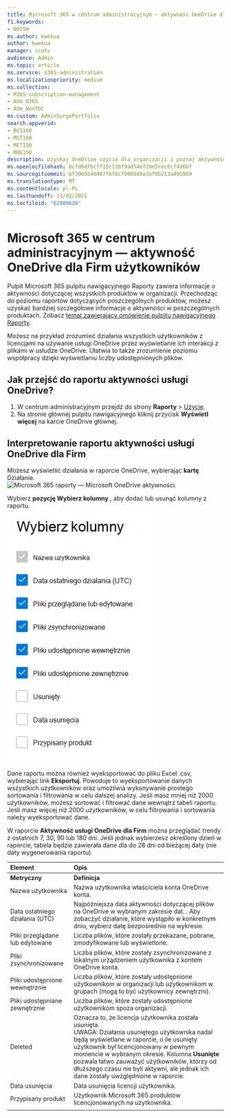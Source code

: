 ```yaml
---
title: Microsoft 365 w centrum administracyjnym — aktywność OneDrive dla Firm użytkowników
f1.keywords:
- NOCSH
ms.author: kwekua
author: kwekua
manager: scotv
audience: Admin
ms.topic: article
ms.service: o365-administration
ms.localizationpriority: medium
ms.collection:
- M365-subscription-management
- Adm_O365
- Adm_NonTOC
ms.custom: AdminSurgePortfolio
search.appverid:
- BCS160
- MST160
- MET150
- MOE150
description: Uzyskaj OneDrive użycia dla organizacji i poznaj aktywność każdego użytkownika OneDrive, liczbę udostępnionych plików i użycie magazynu.
ms.openlocfilehash: 8cfd6dfbcff15c118f9ad54ef29e5cec6cf4d6bf
ms.sourcegitcommit: bf3965b46487f6f8cf900dd9a3af8b213a405989
ms.translationtype: MT
ms.contentlocale: pl-PL
ms.lasthandoff: 11/02/2021
ms.locfileid: "62989638"
---
```

# <a name="microsoft-365-reports-in-the-admin-center---onedrive-for-business-activity"></a>Microsoft 365 w centrum administracyjnym — aktywność OneDrive dla Firm użytkowników

Pulpit Microsoft 365 pulpitu nawigacyjnego Raporty zawiera informacje o aktywności dotyczącej wszystkich produktów w organizacji. Przechodząc do poziomu raportów dotyczących poszczególnych produktów, możesz uzyskać bardziej szczegółowe informacje o aktywności w poszczególnych produktach. Zobacz [temat zawierający omówienie pulpitu nawigacyjnego Raporty](activity-reports.md).
  
Możesz na przykład zrozumieć działania wszystkich użytkowników z licencjami na używanie usługi OneDrive przez wyświetlanie ich interakcji z plikami w usłudze OneDrive. Ułatwia to także zrozumienie poziomu współpracy dzięki wyświetlaniu liczby udostępnionych plików.

## <a name="how-do-i-get-to-the-onedrive-activity-report"></a>Jak przejść do raportu aktywności usługi OneDrive?

1. W centrum administracyjnym przejdź do strony **Raporty** \> <a href="https://go.microsoft.com/fwlink/p/?linkid=2074756" target="_blank">Użycie</a>. 
2. Na stronie głównej pulpitu nawigacyjnego kliknij przycisk **Wyświetl więcej** na karcie OneDrive głównej.
  
## <a name="interpret-the-onedrive-for-business-activity-report"></a>Interpretowanie raportu aktywności usługi OneDrive dla Firm

Możesz wyświetlić działania w raporcie OneDrive, wybierając **kartę** Działanie.<br/>![Microsoft 365 raporty — Microsoft OneDrive aktywności.](../../media/c89df0b0-2611-4acf-9ef7-17cedf7977be.png)

Wybierz **pozycję Wybierz kolumny** , aby dodać lub usunąć kolumny z raportu.  <br/> ![OneDrive aktywności — wybierz kolumny.](../../media/252f311f-ffde-4e5a-9158-2b822bf86964.png)

Dane raportu można również wyeksportować do pliku Excel .csv, wybierając link **Eksportuj**. Powoduje to wyeksportowanie danych wszystkich użytkowników oraz umożliwia wykonywanie prostego sortowania i filtrowania w celu dalszej analizy. Jeśli masz mniej niż 2000 użytkowników, możesz sortować i filtrować dane wewnątrz tabeli raportu. Jeśli masz więcej niż 2000 użytkowników, w celu filtrowania i sortowania należy wyeksportować dane.

W raporcie **Aktywność usługi OneDrive dla Firm** można przeglądać trendy z ostatnich 7, 30, 90 lub 180 dni. Jeśli jednak wybierzesz określony dzień w raporcie, tabela będzie zawierała dane dla do 28 dni od bieżącej daty (nie daty wygenerowania raportu).
  
|Element|Opis|
|:-----|:-----|
|**Metryczny**|**Definicja**|
|Nazwa użytkownika  <br/> |Nazwa użytkownika właściciela konta OneDrive konta.  <br/> |
|Data ostatniego działania (UTC)  <br/> |Najpóźniejsza data aktywności dotyczącej plików na OneDrive w wybranym zakresie dat. . Aby zobaczyć działanie, które wystąpiło w konkretnym dniu, wybierz datę bezpośrednio na wykresie.  <br/> |
|Pliki przeglądane lub edytowane  <br/> |Liczba plików, które zostały przekazane, pobrane, zmodyfikowane lub wyświetlone.   <br/> |
|Pliki zsynchronizowane  <br/> |Liczba plików, które zostały zsynchronizowane z lokalnym urządzeniem użytkownika z kontem OneDrive konta. <br/> |
|Pliki udostępnione wewnętrznie  <br/> | Liczba plików, które zostały udostępnione użytkownikom w organizacji lub użytkownikom w grupach (mogą to być użytkownicy zewnętrzni).  <br/> |
|Pliki udostępniane zewnętrznie  <br/> |Liczba plików, które zostały udostępnione użytkownikom spoza organizacji. <br/>|
|Deleted  <br/> | Oznacza to, że licencja użytkownika została usunięta.  <br/> UWAGA: Działania usuniętego użytkownika nadal będą wyświetlane w raporcie, o ile usunięty użytkownik był licencjonowany w pewnym momencie w wybranym okresie. Kolumna **Usunięte** pozwala łatwo zauważyć użytkowników, którzy od dłuższego czasu nie byli aktywni, ale jednak ich dane zostały uwzględnione w raporcie.  <br/> |
|Data usunięcia  <br/> |Data usunięcia licencji użytkownika. <br/>|
|Przypisany produkt  <br/> |Użytkownik Microsoft 365 produktów licencjonowanych na użytkownika.|
|||